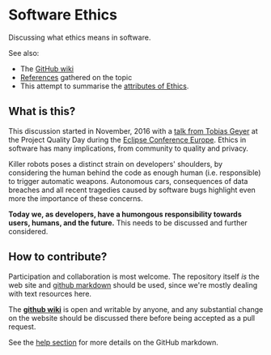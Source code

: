 # Software Ethics

Discussing what ethics means in software.

See also:

* The [GitHub wiki](https://github.com/borisbaldassari/software-ethics/wiki)
* [References](References) gathered on the topic
* This attempt to summarise the [attributes of Ethics](EthicsAttributes).

## What is this?

This discussion started in November, 2016 with a [talk from Tobias Geyer](https://www.eclipsecon.org/europe2016/session/heres-why-you-should-care-about-ethics-software-development) at the Project Quality Day during the [Eclipse Conference Europe](https://www.eclipsecon.org/europe2016/). Ethics in software has many implications, from community to quality and privacy.

Killer robots poses a distinct strain on developers' shoulders, by considering the human behind the code as enough human (i.e. responsible) to trigger automatic weapons. Autonomous cars, consequences of data breaches and all recent tragedies caused by software bugs highlight even more the importance of these concerns.

**Today we, as developers, have a humongous responsibility towards users, humans, and the future.** This needs to be discussed and further considered.


## How to contribute?

Participation and collaboration is most welcome. The repository itself *is* the web site and [github markdown](https://guides.github.com/features/mastering-markdown/) should be used, since we're mostly dealing with text resources here.

The **[github wiki](https://github.com/borisbaldassari/software-ethics/wiki)** is open and writable by anyone, and any substantial change on the website should be discussed there before being accepted as a pull request.

See the [help section](help/) for more details on the GitHub markdown.
